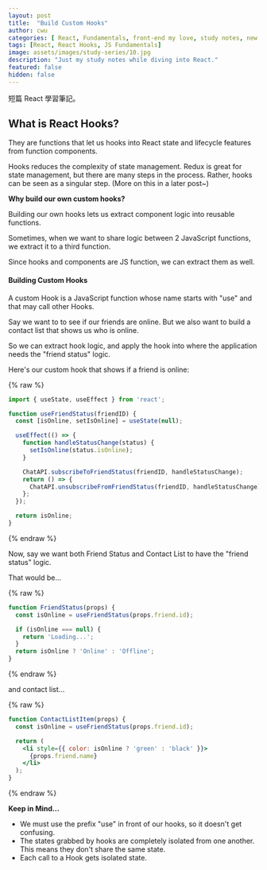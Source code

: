 ```yaml
---
layout: post
title:  "Build Custom Hooks"
author: cwu
categories: [ React, Fundamentals, front-end my love, study notes, new framework! ]
tags: [React, React Hooks, JS Fundamentals]
image: assets/images/study-series/10.jpg
description: "Just my study notes while diving into React."
featured: false
hidden: false
---
```


短篇 React 學習筆記。

## What is React Hooks?

They are functions that let us hooks into <span class="highlight-text">React state and lifecycle features</span> from function components.

Hooks reduces the complexity of state management. Redux is great for state management, but there are many steps in the process. Rather, hooks can be seen as a singular step. (More on this in a later post~)

<strong>Why build our own custom hooks?</strong>

Building our own hooks lets us extract component logic into reusable functions.

Sometimes, when we want to share logic between 2 JavaScript functions, we extract it to a third function.

Since hooks and components are JS function, we can extract them as well.

#### Building Custom Hooks

<span class="highlight-text">A custom Hook is a JavaScript function whose name starts with "use" and that may call other Hooks.</span>

Say we want to to see if our friends are online. But we also want to build a contact list that shows us who is online.

So we can extract hook logic, and apply the hook into where the application needs the "friend status" logic.

Here's our custom hook that shows if a friend is online:

{% raw %}
```jsx
import { useState, useEffect } from 'react';

function useFriendStatus(friendID) {
  const [isOnline, setIsOnline] = useState(null);

  useEffect(() => {
    function handleStatusChange(status) {
      setIsOnline(status.isOnline);
    }

    ChatAPI.subscribeToFriendStatus(friendID, handleStatusChange);
    return () => {
      ChatAPI.unsubscribeFromFriendStatus(friendID, handleStatusChange);
    };
  });

  return isOnline;
}
```
{% endraw %}

Now, say we want both <span class="highlight-text">Friend Status</span> and <span class="highlight-text">Contact List</span> to have the "friend status" logic.

That would be...

{% raw %}
```jsx
function FriendStatus(props) {
  const isOnline = useFriendStatus(props.friend.id);

  if (isOnline === null) {
    return 'Loading...';
  }
  return isOnline ? 'Online' : 'Offline';
}
```
{% endraw %}

and contact list...

{% raw %}
```jsx
function ContactListItem(props) {
  const isOnline = useFriendStatus(props.friend.id);

  return (
    <li style={{ color: isOnline ? 'green' : 'black' }}>
      {props.friend.name}
    </li>
  );
}
```
{% endraw %}

<strong>Keep in Mind...</strong>
- We must use the prefix "use" in front of our hooks, so it doesn't get confusing.
- The states grabbed by hooks are <span class="highlight-text">completely isolated</span> from one another. This means they don't share the same state.
- Each <span class="highlight-text">call</span> to a Hook gets isolated state.